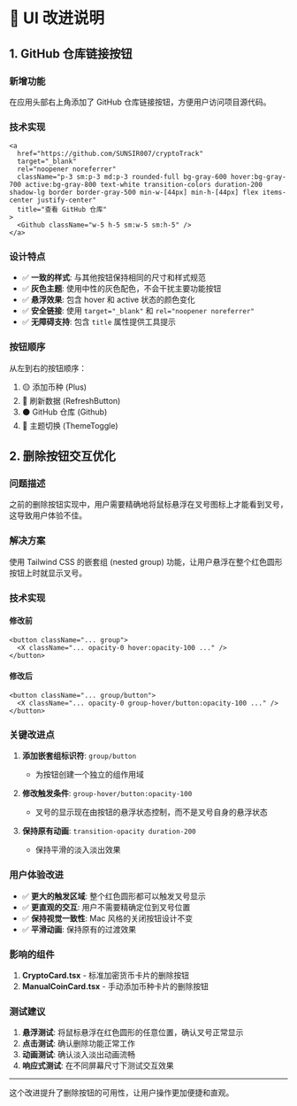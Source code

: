 # 🎨 UI 改进说明

## 1. GitHub 仓库链接按钮

### 新增功能
在应用头部右上角添加了 GitHub 仓库链接按钮，方便用户访问项目源代码。

### 技术实现
```tsx
<a
  href="https://github.com/SUNSIR007/cryptoTrack"
  target="_blank"
  rel="noopener noreferrer"
  className="p-3 sm:p-3 md:p-3 rounded-full bg-gray-600 hover:bg-gray-700 active:bg-gray-800 text-white transition-colors duration-200 shadow-lg border border-gray-500 min-w-[44px] min-h-[44px] flex items-center justify-center"
  title="查看 GitHub 仓库"
>
  <Github className="w-5 h-5 sm:w-5 sm:h-5" />
</a>
```

### 设计特点
- ✅ **一致的样式**: 与其他按钮保持相同的尺寸和样式规范
- ✅ **灰色主题**: 使用中性的灰色配色，不会干扰主要功能按钮
- ✅ **悬浮效果**: 包含 hover 和 active 状态的颜色变化
- ✅ **安全链接**: 使用 `target="_blank"` 和 `rel="noopener noreferrer"`
- ✅ **无障碍支持**: 包含 `title` 属性提供工具提示

### 按钮顺序
从左到右的按钮顺序：
1. 🟡 添加币种 (Plus)
2. 🔵 刷新数据 (RefreshButton)
3. ⚫ GitHub 仓库 (Github)
4. 🌙 主题切换 (ThemeToggle)

## 2. 删除按钮交互优化

### 问题描述
之前的删除按钮实现中，用户需要精确地将鼠标悬浮在叉号图标上才能看到叉号，这导致用户体验不佳。

### 解决方案
使用 Tailwind CSS 的嵌套组 (nested group) 功能，让用户悬浮在整个红色圆形按钮上时就显示叉号。

### 技术实现

#### 修改前
```tsx
<button className="... group">
  <X className="... opacity-0 hover:opacity-100 ..." />
</button>
```

#### 修改后
```tsx
<button className="... group/button">
  <X className="... opacity-0 group-hover/button:opacity-100 ..." />
</button>
```

### 关键改进点

1. **添加嵌套组标识符**: `group/button`
   - 为按钮创建一个独立的组作用域

2. **修改触发条件**: `group-hover/button:opacity-100`
   - 叉号的显示现在由按钮的悬浮状态控制，而不是叉号自身的悬浮状态

3. **保持原有动画**: `transition-opacity duration-200`
   - 保持平滑的淡入淡出效果

### 用户体验改进

- ✅ **更大的触发区域**: 整个红色圆形都可以触发叉号显示
- ✅ **更直观的交互**: 用户不需要精确定位到叉号位置
- ✅ **保持视觉一致性**: Mac 风格的关闭按钮设计不变
- ✅ **平滑动画**: 保持原有的过渡效果

### 影响的组件

1. **CryptoCard.tsx** - 标准加密货币卡片的删除按钮
2. **ManualCoinCard.tsx** - 手动添加币种卡片的删除按钮

### 测试建议

1. **悬浮测试**: 将鼠标悬浮在红色圆形的任意位置，确认叉号正常显示
2. **点击测试**: 确认删除功能正常工作
3. **动画测试**: 确认淡入淡出动画流畅
4. **响应式测试**: 在不同屏幕尺寸下测试交互效果

---

这个改进提升了删除按钮的可用性，让用户操作更加便捷和直观。
